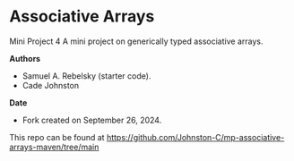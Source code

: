 Associative Arrays
==================

Mini Project 4
A mini project on generically typed associative arrays.

**Authors**

* Samuel A. Rebelsky (starter code).
* Cade Johnston

**Date**

* Fork created on September 26, 2024.

This repo can be found at <https://github.com/Johnston-C/mp-associative-arrays-maven/tree/main>